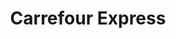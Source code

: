 ---
title: "Carrefour Express"
url: /ciudad-autonoma-de-buenos-aires/carrefour-express-avenida-rivadavia-3/
shop: comodidad
---